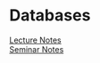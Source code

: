 # Databases

[Lecture Notes](https://github.com/913-Diaconu-Ana/Databases/blob/main/LectureNotes.md)\
[Seminar Notes](https://github.com/913-Diaconu-Ana/Databases/blob/main/SeminarNotes.md)

